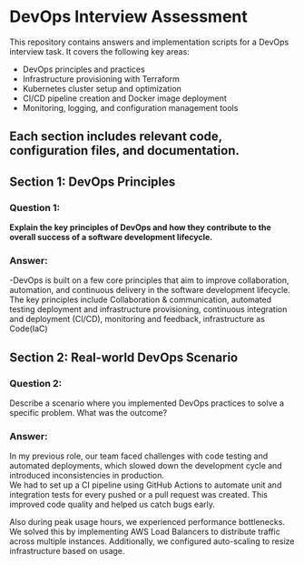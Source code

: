# DevOps Interview Assessment

This repository contains answers and implementation scripts for a DevOps interview task. It covers the following key areas:

- DevOps principles and practices
- Infrastructure provisioning with Terraform
- Kubernetes cluster setup and optimization
- CI/CD pipeline creation and Docker image deployment
- Monitoring, logging, and configuration management tools

Each section includes relevant code, configuration files, and documentation.
---

## Section 1: DevOps Principles

### **Question 1:**
**Explain the key principles of DevOps and how they contribute to the overall success of a software development lifecycle.**

### **Answer:**
-DevOps is built on a few core principles that aim to improve collaboration, automation, and continuous delivery in the software development lifecycle. The key principles include Collaboration & communication, automated testing deployment and infrastructure provisioning, continuous integration and deployment (CI/CD), monitoring and feedback, infrastructure as Code(IaC)

## Section 2: Real-world DevOps Scenario

### Question 2:  
Describe a scenario where you implemented DevOps practices to solve a specific problem. What was the outcome?

### Answer:

In my previous role, our team faced challenges with code testing and automated deployments, which slowed down the development cycle and introduced inconsistencies in production.  
We had to set up a CI pipeline using GitHub Actions to automate unit and integration tests for every pushed or a pull request was created. This improved code quality and helped us catch bugs early.

Also during peak usage hours, we experienced performance bottlenecks. We solved this by implementing AWS Load Balancers to distribute traffic across multiple instances. Additionally, we configured auto-scaling to resize infrastructure based on usage.
